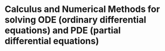 # Calculus and Numerical Methods for solving ODE (ordinary differential equations) and PDE (partial differential equations)
